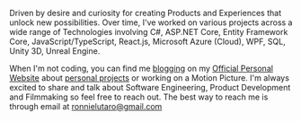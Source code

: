 Driven by desire and curiosity for creating Products and Experiences that unlock new possibilities. Over time, I've worked on various projects across a wide range of Technologies involving C#, ASP.NET Core, Entity Framework Core, JavaScript/TypeScript, React.js, Microsoft Azure (Cloud), WPF, SQL, Unity 3D, Unreal Engine.

When I'm not coding, you can find me [blogging](https://ronnielutalo.github.io/blog/) on my [Official Personal Website](https://ronnielutalo.github.io/) about [personal projects](https://ronnielutalo.github.io/work) or working on a Motion Picture. I'm always excited to share and talk about Software Engineering, Product Development and Filmmaking so feel free to reach out. The best way to reach me is through email at ronnielutaro@gmail.com
